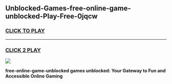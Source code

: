 
## Unblocked-Games-free-online-game-unblocked-Play-Free-0jqcw
<h3>
<a href="https://premium76.site?title=free-online-game-unblocked&ref=17A">CLICK TO PLAY</a></h3>
<hr>

<h3>
<a href="https://premium76.site?title=free-online-game-unblocked&ref=17A">CLICK 2 PLAY</a>
  
</h3>

<a href="https://premium76.site?title=free-online-game-unblocked&ref=17A"><img src="https://clearcache.store/games.png"></a>


**free-online-game-unblocked games unblocked: Your Gateway to Fun and Accessible Online Gaming**
